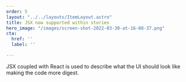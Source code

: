 ```yaml
---
order: 5
layout: "../../layouts/ItemLayout.astro"
title: JSX now supported within stories
hero_image: "/images/screen-shot-2022-03-30-at-16-08-37.png"
cta:
  href: ''
  label: ''

---
```

JSX coupled with React is used to describe what the UI should look like making the code more digest.